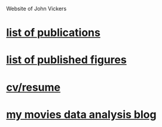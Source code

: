 Website of John Vickers

# [list of publications](pages/publications.md)
# [list of published figures](pages/figures.md)
# [cv/resume](assets/site/cv.pdf)

# [my movies data analysis blog](https://www.poptcorn.github.io)
